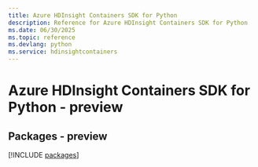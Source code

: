 ```yaml
---
title: Azure HDInsight Containers SDK for Python
description: Reference for Azure HDInsight Containers SDK for Python
ms.date: 06/30/2025
ms.topic: reference
ms.devlang: python
ms.service: hdinsightcontainers
---
```

# Azure HDInsight Containers SDK for Python - preview
## Packages - preview
[!INCLUDE [packages](hdinsight-containers-index.md)]
